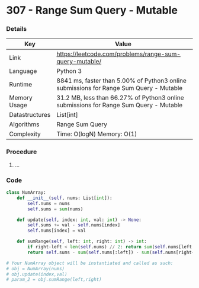 # 307 - Range Sum Query - Mutable

### Details

| Key | Value |
| --- | ----- |
| Link | https://leetcode.com/problems/range-sum-query-mutable/
| Language | Python 3
| Runtime | 8841 ms, faster than 5.00% of Python3 online submissions for Range Sum Query - Mutable
| Memory Usage | 31.2 MB, less than 66.27% of Python3 online submissions for Range Sum Query - Mutable
| Datastructures | List[int]
| Algorithms | Range Sum Query
| Complexity | Time: O(logN) Memory: O(1)

### Procedure

1. ...

### Code

```python
class NumArray:
    def __init__(self, nums: List[int]):
        self.nums = nums
        self.sums = sum(nums)

    def update(self, index: int, val: int) -> None:
        self.sums += val - self.nums[index]
        self.nums[index] = val

    def sumRange(self, left: int, right: int) -> int:
        if right-left < len(self.nums) // 2: return sum(self.nums[left:right+1])
        return self.sums - sum(self.nums[:left]) - sum(self.nums[right+1:])

# Your NumArray object will be instantiated and called as such:
# obj = NumArray(nums)
# obj.update(index,val)
# param_2 = obj.sumRange(left,right)
```
